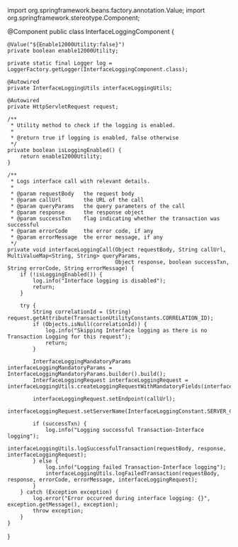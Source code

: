 import org.springframework.beans.factory.annotation.Value;
import org.springframework.stereotype.Component;

@Component
public class InterfaceLoggingComponent {

    @Value("${Enable12000Utility:false}")
    private boolean enable12000Utility;

    private static final Logger log = LoggerFactory.getLogger(InterfaceLoggingComponent.class);

    @Autowired
    private InterfaceLoggingUtils interfaceLoggingUtils;

    @Autowired
    private HttpServletRequest request;

    /**
     * Utility method to check if the logging is enabled.
     *
     * @return true if logging is enabled, false otherwise
     */
    private boolean isLoggingEnabled() {
        return enable12000Utility;
    }

    /**
     * Logs interface call with relevant details.
     *
     * @param requestBody   the request body
     * @param callUrl       the URL of the call
     * @param queryParams   the query parameters of the call
     * @param response      the response object
     * @param successTxn    flag indicating whether the transaction was successful
     * @param errorCode     the error code, if any
     * @param errorMessage  the error message, if any
     */
    private void interfaceLoggingCall(Object requestBody, String callUrl, MultiValueMap<String, String> queryParams,
                                      Object response, boolean successTxn, String errorCode, String errorMessage) {
        if (!isLoggingEnabled()) {
            log.info("Interface logging is disabled");
            return;
        }

        try {
            String correlationId = (String) request.getAttribute(TransactionUtilityConstants.CORRELATION_ID);
            if (Objects.isNull(correlationId)) {
                log.info("Skipping Interface logging as there is no Transaction Logging for this request");
                return;
            }

            InterfaceLoggingMandatoryParams interfaceLoggingMandatoryParams = InterfaceLoggingMandatoryParams.builder().build();
            InterfaceLoggingRequest interfaceLoggingRequest = interfaceLoggingUtils.createLoggingRequestWithMandatoryFields(interfaceLoggingMandatoryParams);

            interfaceLoggingRequest.setEndpoint(callUrl);
            interfaceLoggingRequest.setServerName(InterfaceLoggingConstant.SERVER_COMMON_SERVICE);

            if (successTxn) {
                log.info("Logging successful Transaction-Interface logging");
                interfaceLoggingUtils.logSuccessfulTransaction(requestBody, response, interfaceLoggingRequest);
            } else {
                log.info("Logging failed Transaction-Interface logging");
                interfaceLoggingUtils.logFailedTransaction(requestBody, response, errorCode, errorMessage, interfaceLoggingRequest);
            }
        } catch (Exception exception) {
            log.error("Error occurred during interface logging: {}", exception.getMessage(), exception);
            throw exception;
        }
    }
}
